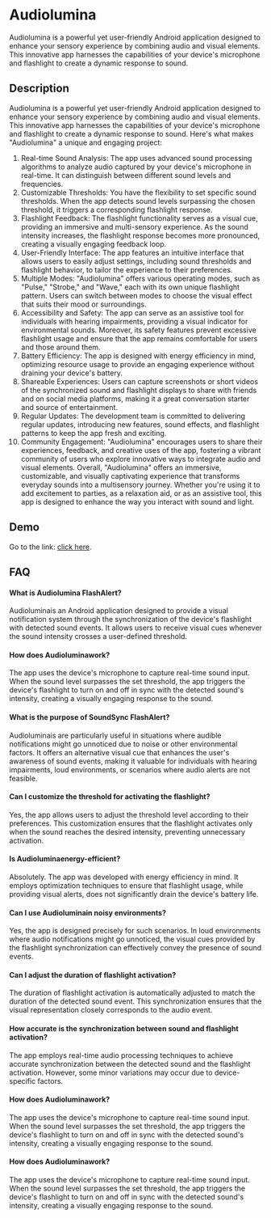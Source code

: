 # Audiolumina
Audiolumina is a powerful yet user-friendly Android application designed to enhance your sensory experience by combining audio and visual elements. This innovative app harnesses the capabilities of your device's microphone and flashlight to create a dynamic response to sound.


## Description

Audiolumina is a powerful yet user-friendly Android application designed to enhance your sensory experience by combining audio and visual elements. This innovative app harnesses the capabilities of your device's microphone and flashlight to create a dynamic response to sound. Here's what makes "Audiolumina" a unique and engaging project:
1.	Real-time Sound Analysis: The app uses advanced sound processing algorithms to analyze audio captured by your device's microphone in real-time. It can distinguish between different sound levels and frequencies.
2.	Customizable Thresholds: You have the flexibility to set specific sound thresholds. When the app detects sound levels surpassing the chosen threshold, it triggers a corresponding flashlight response.
3.	Flashlight Feedback: The flashlight functionality serves as a visual cue, providing an immersive and multi-sensory experience. As the sound intensity increases, the flashlight response becomes more pronounced, creating a visually engaging feedback loop.
4.	User-Friendly Interface: The app features an intuitive interface that allows users to easily adjust settings, including sound thresholds and flashlight behavior, to tailor the experience to their preferences.
5.	Multiple Modes: "Audiolumina" offers various operating modes, such as "Pulse," "Strobe," and "Wave," each with its own unique flashlight pattern. Users can switch between modes to choose the visual effect that suits their mood or surroundings.
6.	Accessibility and Safety: The app can serve as an assistive tool for individuals with hearing impairments, providing a visual indicator for environmental sounds. Moreover, its safety features prevent excessive flashlight usage and ensure that the app remains comfortable for users and those around them.
7.	Battery Efficiency: The app is designed with energy efficiency in mind, optimizing resource usage to provide an engaging experience without draining your device's battery.
8.	Shareable Experiences: Users can capture screenshots or short videos of the synchronized sound and flashlight displays to share with friends and on social media platforms, making it a great conversation starter and source of entertainment.
9.	Regular Updates: The development team is committed to delivering regular updates, introducing new features, sound effects, and flashlight patterns to keep the app fresh and exciting.
10.	Community Engagement: "Audiolumina" encourages users to share their experiences, feedback, and creative uses of the app, fostering a vibrant community of users who explore innovative ways to integrate audio and visual elements.
Overall, "Audiolumina" offers an immersive, customizable, and visually captivating experience that transforms everyday sounds into a multisensory journey. Whether you're using it to add excitement to parties, as a relaxation aid, or as an assistive tool, this app is designed to enhance the way you interact with sound and light.



## Demo

Go to the link: [click here](https://drive.google.com/file/d/1rBO3_d1AYvkhyWdqgPBv1s1-7rE_8Eo4/view?usp=sharing).




## FAQ

#### What is Audiolumina FlashAlert?

Audioluminais an Android application designed to provide a visual notification system through the synchronization of the device's flashlight with detected sound events. It allows users to receive visual cues whenever the sound intensity crosses a user-defined threshold.

#### How does Audioluminawork?

The app uses the device's microphone to capture real-time sound input. When the sound level surpasses the set threshold, the app triggers the device's flashlight to turn on and off in sync with the detected sound's intensity, creating a visually engaging response to the sound.

#### What is the purpose of SoundSync FlashAlert?

Audioluminais are particularly useful in situations where audible notifications might go unnoticed due to noise or other environmental factors. It offers an alternative visual cue that enhances the user's awareness of sound events, making it valuable for individuals with hearing impairments, loud environments, or scenarios where audio alerts are not feasible.

#### Can I customize the threshold for activating the flashlight?

Yes, the app allows users to adjust the threshold level according to their preferences. This customization ensures that the flashlight activates only when the sound reaches the desired intensity, preventing unnecessary activation.

#### Is Audioluminaenergy-efficient?

Absolutely. The app was developed with energy efficiency in mind. It employs optimization techniques to ensure that flashlight usage, while providing visual alerts, does not significantly drain the device's battery life.

#### Can I use Audioluminain noisy environments?

Yes, the app is designed precisely for such scenarios. In loud environments where audio notifications might go unnoticed, the visual cues provided by the flashlight synchronization can effectively convey the presence of sound events.

#### Can I adjust the duration of flashlight activation?

The duration of flashlight activation is automatically adjusted to match the duration of the detected sound event. This synchronization ensures that the visual representation closely corresponds to the audio event.

#### How accurate is the synchronization between sound and flashlight activation?

The app employs real-time audio processing techniques to achieve accurate synchronization between the detected sound and the flashlight activation. However, some minor variations may occur due to device-specific factors.

#### How does Audioluminawork?

The app uses the device's microphone to capture real-time sound input. When the sound level surpasses the set threshold, the app triggers the device's flashlight to turn on and off in sync with the detected sound's intensity, creating a visually engaging response to the sound.

#### How does Audioluminawork?

The app uses the device's microphone to capture real-time sound input. When the sound level surpasses the set threshold, the app triggers the device's flashlight to turn on and off in sync with the detected sound's intensity, creating a visually engaging response to the sound.



